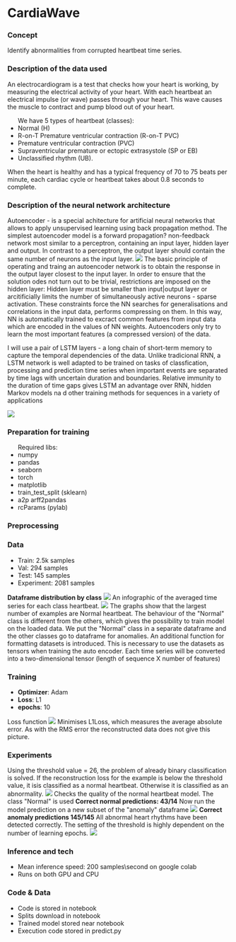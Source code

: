   <h1>CardiaWave</h1>
  <h3>Concept</h3>
  Identify abnormalities from corrupted heartbeat time series.

  <h3> Description of the data used </h3>
  An electrocardiogram is a test that checks how your heart is working,
  by measuring the electrical activity of your heart. With each heartbeat an electrical
  impulse (or wave) passes through your heart. This wave causes the muscle
  to contract and pump blood out of your heart.
  <ul>
    We have 5 types of heartbeat (classes):
    <li>Normal (H)</li>
    <li>R-on-T Premature ventricular contraction (R-on-T PVC)</li>
    <li>Premature ventricular contraction (PVC)</li>
    <li>Supraventricular premature or ectopic extrasystole (SP or EB)</li>
    <li>Unclassified rhythm (UB).</li>
  </ul>
  When the heart is healthy and has a typical frequency of 70 to 75 beats per minute, each
  cardiac cycle or heartbeat takes about 0.8 seconds to complete.


  <h3> Description of the neural network architecture </h3>
  Autoencoder - is a special achitecture for artificial neural networks that allows to apply unsupervised learning using back propagation method.
  The simplest autoencoder model is a forward propagation? non-feedback network most similar to a perceptron, containing an input layer, hidden layer and output. 
  In contrast to a perceptron, the output layer should contain the same number of neurons as the input layer.
  <img src="Images/1.jpg">
  The basic principle of operating and traing an autoencoder network is to obtain the response in the output layer closest to the input layer. 
  In order to ensure that the solution odes not turn out to be trivial, restrictions are imposed on the hidden layer:
  Hidden layer must be smaller than input|output layer or arcitificially limits the number of simultaneously active neurons - sparse activation.
  These constraints force the NN searches for generalisations and correlations in the input data, performs compressing on them.
  In this way, NN is automatically trained to excract common features from input data which are encoded in the values of NN weights.
  Autoencoders only try to learn the most important features (a compressed version) of the data.


  I will use a pair of LSTM layers - a long chain of short-term memory to capture the temporal dependencies of the data. Unlike tradicional RNN, a LSTM network is well adapted to be trained on tasks of classfication, processing and prediction time series
  when important events are separated by time lags with uncertain duration and boundaries.
  Relative immunity to the duration of time gaps gives LSTM an advantage over RNN, hidden Markov models na d other training methods for sequences in a variety of applications

  <img src="Images/2.jpg">
  <h3> Preparation for training </h3>

  <ul>
    Required libs:
    <li>numpy</li>
    <li>pandas</li>
    <li>seaborn</li>
    <li>torch</li>
    <li>matplotlib</li>
    <li>train_test_split (sklearn)</li>
    <li>a2p arff2pandas</li>
    <li>rcParams (pylab)</li>
  </ul>


  <h3> Preprocessing </h3>


  <h3>Data</h3>
  <ul>
    <li>Train: 2.5k samples</li>
    <li>Val: 294 samples</li>
    <li>Test: 145 samples</li>
    <li>Experiment: 2081 samples</li>
  </ul>
  <b>Dataframe distribution by class</b>
  <img src="Images/3.png"> 
  An infographic of the averaged time series for each class heartbeat.
  <img src="Images/4.png">
  The graphs show that the largest number of examples are Normal heartbeat.
  The behaviour of the "Normal" class is different from the others, which gives the possibility to train model on the loaded data.
  We put the "Normal" class in a separate dataframe and the other classes go to dataframe for anomalies.
  An additional function for formatting datasets is introduced. This is necessary
  to use the datasets as tensors when training the auto encoder.
  Each time series will be converted into a two-dimensional tensor (length
  of sequence X number of features)

  <h3>Training</h3>
  <ul>
    <li><b>Optimizer</b>: Adam</li>
    <li><b>Loss</b>: L1</li>
    <li><b>epochs</b>: 10</li>
  </ul>
  Loss function
  <img src="Images/5.png">
  Minimises L1Loss, which measures the average absolute error. As with the RMS error the reconstructed data does not give this picture.


  <h3>  Experiments </h3>
  Using the threshold value = 26, the problem of already binary classification is solved.
  If the reconstruction loss for the example is below the threshold value, it isis classified as a normal heartbeat. Otherwise it is classified as
  an abnormality.
  <img src="Images/7.png">
  Checks the quality of the normal heartbeat model.
  The class "Normal" is used
  <b>Correct normal predictions: 43/14</b>
  Now run the model prediction on a new subset of the "anomaly" dataframe
  <img src="Images/8.png">
  <b>Correct anomaly predictions 145/145</b>
  All abnormal heart rhythms have been detected correctly. The setting of the threshold is highly dependent on the number of learning epochs.
  <img src="Images/9.png">
  <h3>Inference and tech</h3>
  <ul>
    <li>Mean inference speed: 200 samples\second on google colab</li>
    <li>Runs on both GPU and CPU  </li>
  </ul>

  <h3> Code & Data </h3>
  <ul>
    <li>Code is stored in notebook</li>
    <li>Splits download in notebook </li>
	<li>Trained model stored near notebook</li>
	<li>Execution code stored in predict.py</li>
  </ul>
